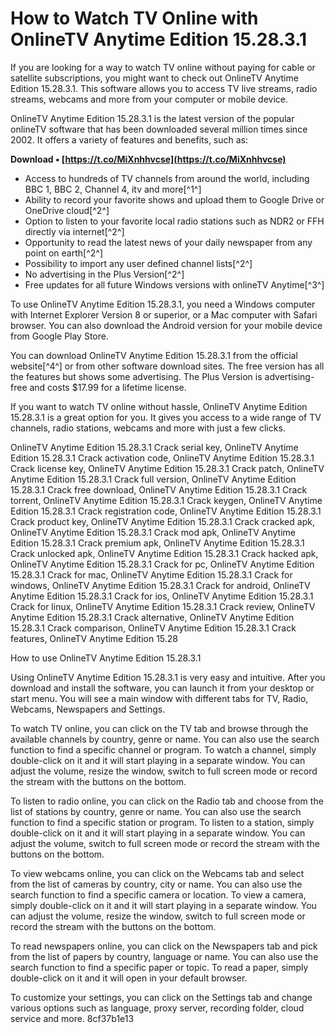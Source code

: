 # How to Watch TV Online with OnlineTV Anytime Edition 15.28.3.1
 
If you are looking for a way to watch TV online without paying for cable or satellite subscriptions, you might want to check out OnlineTV Anytime Edition 15.28.3.1. This software allows you to access TV live streams, radio streams, webcams and more from your computer or mobile device.
 
OnlineTV Anytime Edition 15.28.3.1 is the latest version of the popular onlineTV software that has been downloaded several million times since 2002. It offers a variety of features and benefits, such as:
 
**Download • [https://t.co/MiXnhhvcse](https://t.co/MiXnhhvcse)**


 
- Access to hundreds of TV channels from around the world, including BBC 1, BBC 2, Channel 4, itv and more[^1^]
- Ability to record your favorite shows and upload them to Google Drive or OneDrive cloud[^2^]
- Option to listen to your favorite local radio stations such as NDR2 or FFH directly via internet[^2^]
- Opportunity to read the latest news of your daily newspaper from any point on earth[^2^]
- Possibility to import any user defined channel lists[^2^]
- No advertising in the Plus Version[^2^]
- Free updates for all future Windows versions with onlineTV Anytime[^3^]

To use OnlineTV Anytime Edition 15.28.3.1, you need a Windows computer with Internet Explorer Version 8 or superior, or a Mac computer with Safari browser. You can also download the Android version for your mobile device from Google Play Store.
 
You can download OnlineTV Anytime Edition 15.28.3.1 from the official website[^4^] or from other software download sites. The free version has all the features but shows some advertising. The Plus Version is advertising-free and costs $17.99 for a lifetime license.
 
If you want to watch TV online without hassle, OnlineTV Anytime Edition 15.28.3.1 is a great option for you. It gives you access to a wide range of TV channels, radio stations, webcams and more with just a few clicks.
 
OnlineTV Anytime Edition 15.28.3.1 Crack serial key,  OnlineTV Anytime Edition 15.28.3.1 Crack activation code,  OnlineTV Anytime Edition 15.28.3.1 Crack license key,  OnlineTV Anytime Edition 15.28.3.1 Crack patch,  OnlineTV Anytime Edition 15.28.3.1 Crack full version,  OnlineTV Anytime Edition 15.28.3.1 Crack free download,  OnlineTV Anytime Edition 15.28.3.1 Crack torrent,  OnlineTV Anytime Edition 15.28.3.1 Crack keygen,  OnlineTV Anytime Edition 15.28.3.1 Crack registration code,  OnlineTV Anytime Edition 15.28.3.1 Crack product key,  OnlineTV Anytime Edition 15.28.3.1 Crack cracked apk,  OnlineTV Anytime Edition 15.28.3.1 Crack mod apk,  OnlineTV Anytime Edition 15.28.3.1 Crack premium apk,  OnlineTV Anytime Edition 15.28.3.1 Crack unlocked apk,  OnlineTV Anytime Edition 15.28.3.1 Crack hacked apk,  OnlineTV Anytime Edition 15.28.3.1 Crack for pc,  OnlineTV Anytime Edition 15.28.3.1 Crack for mac,  OnlineTV Anytime Edition 15.28.3.1 Crack for windows,  OnlineTV Anytime Edition 15.28.3.1 Crack for android,  OnlineTV Anytime Edition 15.28.3.1 Crack for ios,  OnlineTV Anytime Edition 15.28.3.1 Crack for linux,  OnlineTV Anytime Edition 15.28.3.1 Crack review,  OnlineTV Anytime Edition 15.28.3.1 Crack alternative,  OnlineTV Anytime Edition 15.28.3.1 Crack comparison,  OnlineTV Anytime Edition 15.28.3.1 Crack features,  OnlineTV Anytime Edition 15.28
  
How to use OnlineTV Anytime Edition 15.28.3.1
 
Using OnlineTV Anytime Edition 15.28.3.1 is very easy and intuitive. After you download and install the software, you can launch it from your desktop or start menu. You will see a main window with different tabs for TV, Radio, Webcams, Newspapers and Settings.
 
To watch TV online, you can click on the TV tab and browse through the available channels by country, genre or name. You can also use the search function to find a specific channel or program. To watch a channel, simply double-click on it and it will start playing in a separate window. You can adjust the volume, resize the window, switch to full screen mode or record the stream with the buttons on the bottom.
 
To listen to radio online, you can click on the Radio tab and choose from the list of stations by country, genre or name. You can also use the search function to find a specific station or program. To listen to a station, simply double-click on it and it will start playing in a separate window. You can adjust the volume, switch to full screen mode or record the stream with the buttons on the bottom.
 
To view webcams online, you can click on the Webcams tab and select from the list of cameras by country, city or name. You can also use the search function to find a specific camera or location. To view a camera, simply double-click on it and it will start playing in a separate window. You can adjust the volume, resize the window, switch to full screen mode or record the stream with the buttons on the bottom.
 
To read newspapers online, you can click on the Newspapers tab and pick from the list of papers by country, language or name. You can also use the search function to find a specific paper or topic. To read a paper, simply double-click on it and it will open in your default browser.
 
To customize your settings, you can click on the Settings tab and change various options such as language, proxy server, recording folder, cloud service and more.
 8cf37b1e13
 
